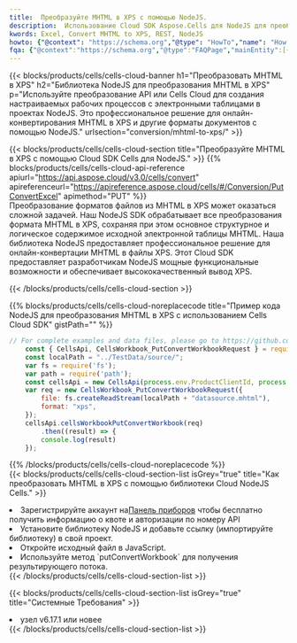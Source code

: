 ```yaml
---
title:  Преобразуйте MHTML в XPS с помощью NodeJS.
description:  Использование Cloud SDK Aspose.Cells для NodeJS для преобразования файла формата MHTML в файл формата XPS.
kwords: Excel, Convert MHTML to XPS, REST, NodeJS
howto: {"@context": "https://schema.org","@type": "HowTo","name": "How to convert MHTML to XPS using the Cells Cloud NodeJS library.","description": "How to convert MHTML to XPS using the Cells Cloud NodeJS library.","image": {"@type": "ImageObject"},"url": "/nodejs/conversion/mhtml-to-xps/","step": [{ "@type": "HowToStep","name": "How to convert MHTML to XPS using the Cells Cloud NodeJS library. step 1", "image": {"@type": "ImageObject",},"url": "/nodejs/conversion/mhtml-to-xps/","text": "Register an account at <a href='https://dashboard.aspose.cloud/'>Dashboard</a> to get free API quota & authorization details",},{ "@type": "HowToStep","name": "How to convert MHTML to XPS using the Cells Cloud NodeJS library. step 1", "image": {"@type": "ImageObject",},"url": "/nodejs/conversion/mhtml-to-xps/","text": "Install NodeJS library and add the reference (import the library) to your project.",},{ "@type": "HowToStep","name": "How to convert MHTML to XPS using the Cells Cloud NodeJS library. step 1", "image": {"@type": "ImageObject",},"url": "/nodejs/conversion/mhtml-to-xps/","text": "Open the source file in JavaScript.",},{ "@type": "HowToStep","name": "How to convert MHTML to XPS using the Cells Cloud NodeJS library. step 1", "image": {"@type": "ImageObject",},"url": "/nodejs/conversion/mhtml-to-xps/","text": "Use the `putConvertWorkbook` method to retrieve the resulting stream.",}, ],"supply": {"@type": "HowToSupply","name": "document"},"tool": [{"@type": "HowToTool","name": "Visual Studio, Visual Studio Code, WebStorm"},{"@type": "HowToTool","name": "Aspose Cells"}],"totalTime": "PT6M"}
fqa: {"@context":"https://schema.org","@type":"FAQPage","mainEntity":[{"@type":"Question","name":"Why convert file formats in C# using REST API?","acceptedAnswer":{"@type":"Answer","text":"Documents are encoded in many ways, and some files may be incompatible with the software you use. To open and read such files, just convert them to appropriate file formats.<br/><ol><li>Install .NET SDK and add the reference (import the library) to your project.</li><li>Open the source file in C# using REST API.</li><li>Call the PutConvertWorkbookRequest() method, passing an output filename with required extension.</li><li>Get the result of conversion as a separate file.</li></ol>"}},{"@type":"Question","name":"What file formats can I convert with your C# library?","acceptedAnswer":{"@type":"Answer","text":"We support a variety of file formats for conversion using .NET library, including XLSX, Excel, xls , PDF, CSV, HTML, Markdown, XML, PNG, JPG, TIFF, Json, TXT and many more."}},{"@type":"Question","name":"What is the maximum allowed file size for conversion using this .NET library?","acceptedAnswer":{"@type":"Answer","text":"There are no file size limits for format conversions using .NET library."}}]}
---
```

{{< blocks/products/cells/cells-cloud-banner h1="Преобразовать MHTML в XPS" h2="Библиотека NodeJS для преобразования MHTML в XPS" p="Используйте преобразование API или Cells Cloud для создания настраиваемых рабочих процессов с электронными таблицами в проектах NodeJS. Это профессиональное решение для онлайн-конвертирования MHTML в XPS и другие форматы документов с помощью NodeJS." urlsection="conversion/mhtml-to-xps/" >}}

{{< blocks/products/cells/cells-cloud-section title="Преобразуйте MHTML в XPS с помощью Cloud SDK Cells для NodeJS." >}}
{{% blocks/products/cells/cells-cloud-api-reference apiurl="https://api.aspose.cloud/v3.0/cells/convert" apireferenceurl="https://apireference.aspose.cloud/cells/#/Conversion/PutConvertExcel" apimethod="PUT" %}}
<br/>
Преобразование форматов файлов из MHTML в XPS может оказаться сложной задачей. Наш NodeJS SDK обрабатывает все преобразования формата MHTML в XPS, сохраняя при этом основное структурное и логическое содержимое исходной электронной таблицы MHTML. Наша библиотека NodeJS предоставляет профессиональное решение для онлайн-конвертации MHTML в файлы XPS. Этот Cloud SDK предоставляет разработчикам NodeJS мощные функциональные возможности и обеспечивает высококачественный вывод XPS.

{{< /blocks/products/cells/cells-cloud-section >}}

{{% blocks/products/cells/cells-cloud-noreplacecode title="Пример кода NodeJS для преобразования MHTML в XPS с использованием Cells Cloud SDK" gistPath="" %}}
 
```js
// For complete examples and data files, please go to https://github.com/aspose-cells-cloud/aspose-cells-cloud-node/
    const { CellsApi, CellsWorkbook_PutConvertWorkbookRequest } = require("asposecellscloud");
    const localPath = "../TestData/source/";
    var fs = require('fs');
    var path = require('path');
    const cellsApi = new CellsApi(process.env.ProductClientId, process.env.ProductClientSecret);
    var req = new CellsWorkbook_PutConvertWorkbookRequest({
        file: fs.createReadStream(localPath + "datasource.mhtml"),
        format: "xps",
    });
    cellsApi.cellsWorkbookPutConvertWorkbook(req)
        .then((result) => {
        console.log(result)
    });
```
 
{{% /blocks/products/cells/cells-cloud-noreplacecode %}}
<br/>
{{< blocks/products/cells/cells-cloud-section-list isGrey="true" title="Как преобразовать MHTML в XPS с помощью библиотеки Cloud NodeJS Cells." >}}
<li> Зарегистрируйте аккаунт на<a href="https://dashboard.aspose.cloud/">Панель приборов</a> чтобы бесплатно получить информацию о квоте и авторизации по номеру API</li>
<li>Установите библиотеку NodeJS и добавьте ссылку (импортируйте библиотеку) в свой проект.</li>
<li>Откройте исходный файл в JavaScript.</li>
<li>Используйте метод `putConvertWorkbook` для получения результирующего потока.</li>
{{< /blocks/products/cells/cells-cloud-section-list >}}

{{< blocks/products/cells/cells-cloud-section-list isGrey="true" title="Системные Требования" >}}
<li>узел v6.17.1 или новее</li>
{{< /blocks/products/cells/cells-cloud-section-list >}}
